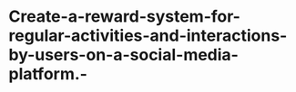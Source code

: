 # Create-a-reward-system-for-regular-activities-and-interactions-by-users-on-a-social-media-platform.-